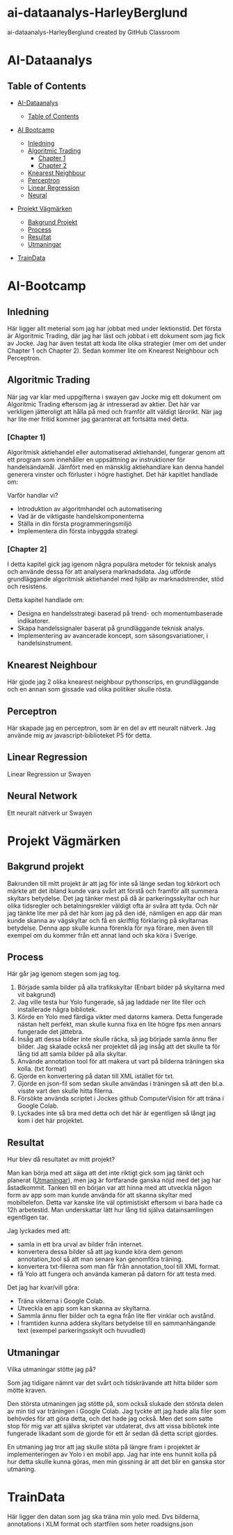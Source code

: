 # ai-dataanalys-HarleyBerglund
ai-dataanalys-HarleyBerglund created by GitHub Classroom


# AI-Dataanalys

## Table of Contents

- [AI-Dataanalys](#ai-dataanalys)
  - [Table of Contents](#table-of-contents)
- [AI Bootcamp](#ai-bootcamp)
  - [Inledning](#inledning)
  - [Algoritmic Trading](#algoritmic-trading)
      - [Chapter 1](#chapter-1)
      - [Chapter 2](#chapter-2)
  - [Knearest Neighbour](#knearest-neighbour)
  - [Perceptron](#perceptron)
  - [Linear Regression](#linear-regression)
  - [Neural](#perceptron)
  
- [Projekt Vägmärken](#projekt-vägmärken)
  - [Bakgrund Projekt](#bakgrund-projekt)
  - [Process](#process)
  - [Resultat](#resultat)
  - [Utmaningar](#utmaningar)
- [TrainData](#traindata)


# AI-Bootcamp
## Inledning
Här ligger allt meterial som jag har jobbat med under lektionstid. Det första är Algoritmic Trading, där jag har läst och jobbat i ett dokument som jag fick av Jocke. Jag har även testat att koda lite olika strategier (mer om det under Chapter 1 och Chapter 2). Sedan kommer lite om Knearest Neighbour och Perceptron. 


## Algoritmic Trading
När jag var klar med uppgifterna i swayen gav Jocke mig ett dokument om Algoritmic Trading eftersom jag är intresserad av aktier. Det här var verkligen jätteroligt att hålla på med och framför allt väldigt lärorikt. När jag har lite mer fritid kommer jag garanterat att fortsätta med detta. 

### [Chapter 1]
Algoritmisk aktiehandel eller automatiserad aktiehandel, fungerar genom att ett program som innehåller en uppsättning av
instruktioner för handelsändamål. Jämfört med en mänsklig aktiehandlare kan denna handel generera
vinster och förluster i högre hastighet. Det här kapitlet handlade om:

Varför handlar vi?
- Introduktion av algoritmhandel och automatisering
- Vad är de viktigaste handelskomponenterna
- Ställa in din första programmeringsmiljö
- Implementera din första inbyggda strategi

### [Chapter 2]
I detta kapitel gick jag igenom några populära metoder för teknisk analys och använde
dessa för att analysera marknadsdata. Jag utförde grundläggande algoritmisk aktiehandel
med hjälp av marknadstrender, stöd och resistens.

Detta kapitel handlade om:

- Designa en handelsstrategi baserad på trend- och momentumbaserade indikatorer. 
- Skapa handelssignaler baserat på grundläggande teknisk analys. 
- Implementering av avancerade koncept, som säsongsvariationer, i handelsinstrument.

## Knearest Neighbour
Här gjode jag 2 olika knearest neighbour pythonscrips, en grundläggande och en annan som gissade vad olika politiker skulle rösta. 
## Perceptron
Här skapade jag en perceptron, som är en del av ett neuralt nätverk. Jag använde mig av javascript-biblioteket P5 för detta. 
## Linear Regression
Linear Regression ur Swayen
## Neural Network
Ett neuralt nätverk ur Swayen

# Projekt Vägmärken
## Bakgrund projekt
Bakrunden till mitt projekt är att jag för inte så länge sedan tog körkort och märkte att det ibland kunde vara svårt att förstå och framför allt summera skyltars betydelse. Det jag tänker mest på då är parkeringsskyltar och hur olika tidsregler och betalningsrekler väldigt ofta är svåra att tyda. Och när jag tänkte lite mer på det här kom jag på den idé, nämligen en app där man kunde skanna av vägskyltar och få en skriftlig förklaring på skyltarnas betydelse. Denna app skulle kunna förenkla för nya förare, men även till exempel om du kommer från ett annat land och ska köra i Sverige. 

## Process
Här går jag igenom stegen som jag tog.

1. Började samla bilder på alla trafikskyltar (Enbart bilder på skyltarna med vit bakgrund)
2. Jag ville testa hur Yolo fungerade, så jag laddade ner lite filer och installerade några bibliotek. 
3. Körde en Yolo med färdiga vikter med datorns kamera. Detta fungerade nästan helt perfekt, man skulle kunna fixa en lite högre fps men annars fungerade det jättebra. 
4. Insåg att dessa bilder inte skulle räcka, så jag började samla ännu fler bilder. Jag skalade också ner projektet då jag insåg att det skulle ta för lång tid att samla bilder på alla skyltar. 
5. Använde annotation tool för att makera ut vart på bilderna träningen ska kolla. (txt format)
6. Gjorde en konvertering på datan till XML istället för txt. 
7. Gjorde en json-fil som sedan skulle användas i träningen så att den bl.a. visste vart den skulle hitta filerna. 
8. Försökte använda scriptet i Jockes github ComputerVision för att träna i Google Colab. 
9. Lyckades inte så bra med detta och det här är egentligen så långt jag kom i det här projektet. 

## Resultat
Hur blev då resultatet av mitt projekt?

Man kan börja med att säga att det inte riktigt gick som jag tänkt och planerat ([Utmaningar](#utmaningar)), men jag är fortfarande ganska nöjd med det jag har åstadkommit. Tanken till en början var att hinna med att utveckla någon form av app som man kunde använda för att skanna skyltar med mobiltelefon. Detta var kanske lite väl optimistiskt eftersom vi bara hade ca 12h arbetestid. Man underskattar lätt hur lång tid själva datainsamlingen egentligen tar. 

Jag lyckades med att:

- samla in ett bra urval av bilder från internet.
- konvertera dessa bilder så att jag kunde köra dem genom annotation_tool så att man senare kan genomföra träning. 
- konvertera txt-filerna som man får från annotation_tool till XML format.
- få Yolo att fungera och använda kameran på datorn för att testa med. 

Det jag har kvar/vill göra: 

- Träna vikterna i Google Colab.
- Utveckla en app som kan skanna av skyltarna. 
- Sammla ännu fler bilder och ta egna från lite fler vinklar och avstånd. 
- I framtiden kunna addera skyltars betydelse till en sammanhängande text (exempel parkeringsskylt och huvudled)


## Utmaningar
Vilka utmaningar stötte jag på? 

Som jag tidigare nämnt var det svårt och tidskrävande att hitta bilder som mötte kraven. 

Den största utmaningen jag stötte på, som också slukade den största delen av min tid var träningen i Google Colab. Jag tyckte att jag hade alla filer som behövdes för att göra detta, och det hade jag också. Men det som satte stop för mig var att själva skriptet var utdaterat, dvs att vissa bibliotek inte fungerade likadant som de gjorde för ett år sedan då detta script gjordes. 

En utmaning jag tror att jag skulle stöta på längre fram i projektet är implementeringen av Yolo i en mobil app. Jag har inte ens hunnit kolla på hur detta skulle kunna göras, men min gissning är att det blir en ganska stor utmaning. 

# TrainData
Här ligger den datan som jag ska träna min yolo med. Dvs bilderna, annotations i XLM format och startfilen som heter roadsigns.json

